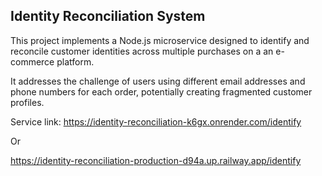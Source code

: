 ## Identity Reconciliation System

This project implements a Node.js microservice designed to identify and reconcile customer identities across multiple purchases on a an e-commerce platform.

It addresses the challenge of users using different email addresses and phone numbers for each order, potentially creating fragmented customer profiles.

Service link:
https://identity-reconciliation-k6gx.onrender.com/identify

Or

https://identity-reconciliation-production-d94a.up.railway.app/identify
